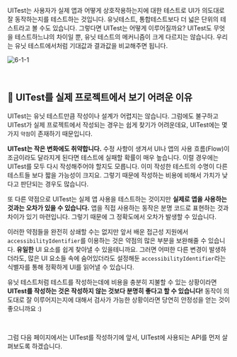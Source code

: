 
UITest는 사용자가 실제 앱과 어떻게 상호작용하는지에 대한 테스트로 UI가 의도대로 잘 동작하는지를 테스트하는 것입니다. 유닛테스트, 통합테스트보다 더 넓은 단위의 테스트라고 볼 수도 있습니다. 그렇다면 UITest는 어떻게 이루어질까요? UITest도 무엇을 테스트하느냐의 차이일 뿐, 유닛 테스트의 메커니즘이 크게 다르지는 않습니다. 우리는 유닛 테스트에서처럼 기대값과 결과값을 비교해주면 됩니다.

![6-1-1](https://user-images.githubusercontent.com/73867548/139071083-cb5c952d-d2b4-42e8-991c-dc599f12b039.jpg)


<br>

## 🤔 UITest를 실제 프로젝트에서 보기 어려운 이유

UITest는 유닛 테스트만큼 작성이나 설계가 어렵지는 않습니다. 그럼에도 불구하고 UITest가 실제 프로젝트에서 작성되는 경우는 쉽게 찾기가 어려운데요, UITest에는 몇 가지 `약점`이 존재하기 때문입니다. <br>

**UITest는 작은 변화에도 취약합니다.** 수정 사항이 생겨서 UI나 앱의 사용 흐름(Flow)이 조금이라도 달라지게 된다면 테스트에 실패할 확률이 매우 높습니다. 이럴 경우에는 UITest를 모두 다시 작성해주어야 할지도 모릅니다. 이미 작성한 테스트의 수명이 다른 테스트들 보다 짧을 가능성이 크지요. 그렇기 때문에 작성하는 비용에 비해서 가치가 낮다고 판단되는 경우도 많습니다. <br>

또 다른 약점으로 UITest는 실제 앱 사용을 테스트하는 것이지만 **실제로 앱을 사용하는 것과는 오차가 있을 수 있습니다.** 앱을 직접 사용하는 동작은 분명 코드로 표현하는 것과 차이가 있기 마련입니다. 그렇기 때문에 그 정확도에서 오차가 발생할 수 있습니다. <br>

이러한 약점들을 완전히 상쇄할 수는 없지만 앞서 배운 접근성 지원에서 `accessibilityIdentifier`를 이용하는 것은 약점의 많은 부분을 보완해줄 수 있습니다. **유일한** UI 요소를 쉽게 찾아낼 수 있을테니까요. 그러면 어떠한 다른 변경이 발생하더라도, 많은 UI 요소들 속에 숨어있더라도 설정해둔 `accessibilityIdentifier`라는 식별자를 통해 정확하게 UI를 읽어낼 수 있습니다. <br>

유닛 테스트처럼 테스트를 작성하는데에 비용을 충분히 지불할 수 있는 상황이라면 **UITest를 작성하는 것은 작성하지 않는 것보다 분명히 좋다고 할 수 있습니다!** 동작이 의도대로 잘 이루어지는지에 대해서 검사가 가능한 상황이라면 당연히 안정성을 얻는 것이 좋으니까요 :)

<br>

그럼 다음 페이지에서는 UITest를 작성하기에 앞서, UITest에 사용되는 API를 먼저 살펴보도록 하겠습니다.


